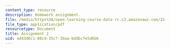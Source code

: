 ```yaml
---
content_type: resource
description: Homework assignment.
file: /media/https%3A/open-learning-course-data-rc.s3.amazonaws.com/15-347-doctoral-seminar-in-research-methods-i-fall-2004/ad43d6c188cd35c73baabddbcfe5d6bb_assignment_2.pdf
file_type: application/pdf
resourcetype: Document
title: Assignment 2
uid: ad43d6c1-88cd-35c7-3baa-bddbcfe5d6bb
---
```

